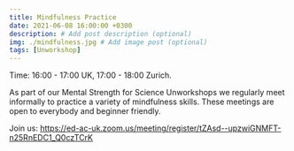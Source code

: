 ```yaml
---
title: Mindfulness Practice
date: 2021-06-08 16:00:00 +0300
description: # Add post description (optional)
img: ./mindfulness.jpg # Add image post (optional)
tags: [Unworkshop]
---
```


Time: 16:00 - 17:00 UK, 17:00 - 18:00 Zurich.

As part of our Mental Strength for Science Unworkshops we regularly meet
informally to practice a variety of mindfulness skills. These meetings
are open to everybody and beginner friendly.

Join us: https://ed-ac-uk.zoom.us/meeting/register/tZAsd--upzwiGNMFT-n25RnEDC1_Q0czTCrK

